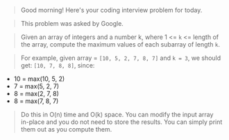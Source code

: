 > Good morning! Here's your coding interview problem for today.

> This problem was asked by Google.

> Given an array of integers and a number k, where 1 <= `k` <= length of the array, compute the maximum values of each subarray of length `k`.

> For example, given array = `[10, 5, 2, 7, 8, 7]` and `k = 3`, we should get: `[10, 7, 8, 8]`, since:

>>>
- 10 = max(10, 5, 2)
- 7 = max(5, 2, 7)
- 8 = max(2, 7, 8)
- 8 = max(7, 8, 7)

> Do this in O(n) time and O(k) space. You can modify the input array in-place and you do not need to store the results. You can simply print them out as you compute them.
